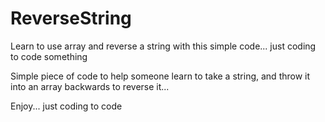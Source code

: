 # ReverseString
Learn to use array and reverse a string with this simple code... just coding to code something


Simple piece of code to help someone learn to take a string, and throw it into an array backwards to reverse it...

Enjoy... just coding to code

